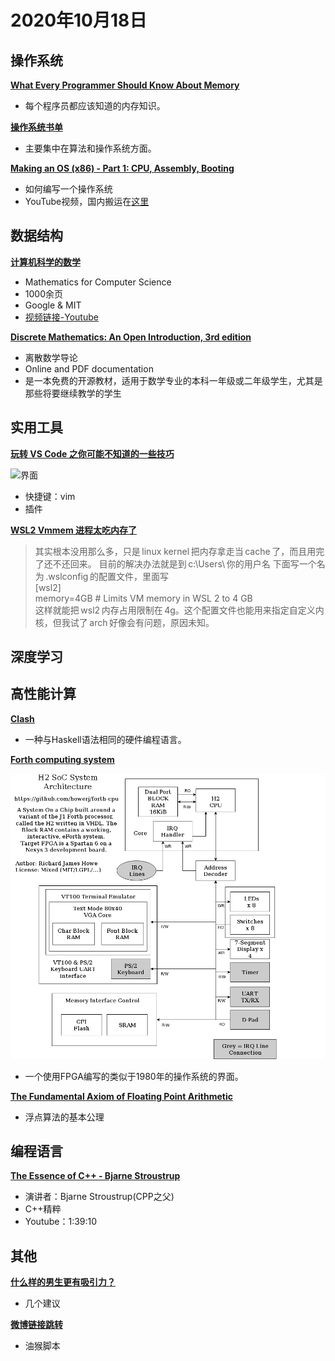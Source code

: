 # 2020年10月18日

## 操作系统

[**What Every Programmer Should Know About Memory**](https://people.freebsd.org/~lstewart/articles/cpumemory.pdf)

* 每个程序员都应该知道的内存知识。

[**操作系统书单**](https://danluu.com/programming-books/)

* 主要集中在算法和操作系统方面。

[**Making an OS (x86) - Part 1: CPU, Assembly, Booting**](https://www.youtube.com/watch?v=MwPjvJ9ulSc&feature=youtu.be&ab_channel=DaedalusCommunity)

* 如何编写一个操作系统
* YouTube视频，国内搬运在[这里](https://weibo.com/tv/show/1034:4541277765566470?from=old_pc_videoshow)

## 数据结构

[**计算机科学的数学**](https://courses.csail.mit.edu/6.042/spring17/mcs.pdf)

* Mathematics for Computer Science
* 1000余页
* Google & MIT
* [视频链接-Youtube](https://www.youtube.com/playlist?list=PLUl4u3cNGP60UlabZBeeqOuoLuj_KNphQ)

[**Discrete Mathematics: An Open Introduction, 3rd edition**](http://discrete.openmathbooks.org/dmoi3.html)

* 离散数学导论
* Online and PDF documentation
* 是一本免费的开源教材，适用于数学专业的本科一年级或二年级学生，尤其是那些将要继续教学的学生

## 实用工具

[**玩转 VS Code 之你可能不知道的一些技巧**](https://mp.weixin.qq.com/s?__biz=MzAxNzY0NDE3NA==&mid=2247484847&idx=1&sn=d7e87e15a254c1090b0ef885fbe19dc9&chksm=9be32a4eac94a358e8e09623c169ff2c50d196604e87bfb98980a64558183ecdacc9a650633d#rd)

![界面](https://mmbiz.qpic.cn/mmbiz_png/UzjmETLXwBarHrysRPgfdqnhbNVXP8VNk2jmRAErvnNVoGuvNow8SgiaSZZo8kvbF4nia1jXmf5Oc78J4B14jfrw/640?wx_fmt=png&tp=webp&wxfrom=5&wx_lazy=1&wx_co=1)

* 快捷键：vim
* 插件

[**WSL2 Vmmem 进程太吃内存了**](https://www.v2ex.com/t/668765)

>其实根本没用那么多，只是 linux kernel 把内存拿走当 cache 了，而且用完了还不还回来。
目前的解决办法就是到 c:\Users\ 你的用户名 下面写一个名为 .wslconfig 的配置文件，里面写 \
[wsl2] \
memory=4GB # Limits VM memory in WSL 2 to 4 GB \
这样就能把 wsl2 内存占用限制在 4g。这个配置文件也能用来指定自定义内核，但我试了 arch 好像会有问题，原因未知。

## 深度学习

## 高性能计算

[**Clash**](https://clash-lang.org/)

* 一种与Haskell语法相同的硬件编程语言。

[**Forth computing system**](https://github.com/howerj/forth-cpu)

![structure](https://raw.githubusercontent.com/howerj/howerj.github.io/master/h2/system.png)

* 一个使用FPGA编写的类似于1980年的操作系统的界面。

[**The Fundamental Axiom of Floating Point Arithmetic**](https://www.johnbcoughlin.com/posts/floating-point-axiom/)

* 浮点算法的基本公理

## 编程语言

[**The Essence of C++ - Bjarne Stroustrup**](https://www.youtube.com/watch?v=86xWVb4XIyE&ab_channel=TheUniversityofEdinburgh)

* 演讲者：Bjarne Stroustrup(CPP之父)
* C++精粹
* Youtube：1:39:10

## 其他

[**什么样的男生更有吸引力？**](https://weibo.com/6543823943/JbKuakLuD?sudaref=passport.weibo.com&type=comment#_rnd1604073241422)

* 几个建议

[**微博链接跳转**](https://greasyfork.org/en/scripts/408836-%E5%BE%AE%E5%8D%9A%E9%93%BE%E6%8E%A5%E8%B7%B3%E8%BD%AC)

* 油猴脚本
